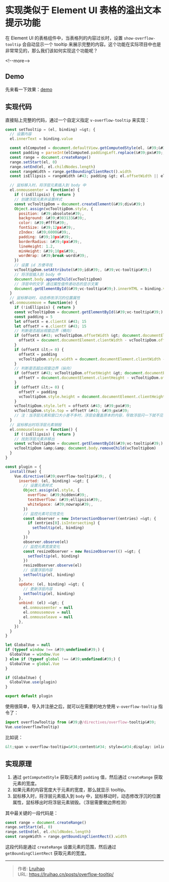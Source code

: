 # 实现类似于 Element UI 表格的溢出文本提示功能


在 Element UI 的表格组件中，当表格列的内容过长时，设置 `show-overflow-tooltip` 会自动显示一个 tooltip 来展示完整的内容。这个功能在实际项目中也是非常常见的，那么我们该如何实现这个功能呢？

&lt;!--more--&gt;

## Demo

先来看一下效果：[demo](http://lruihao.github.io/vue-el-demo/#/overflow-tooltip)

## 实现代码

直接贴上完整的代码，通过一个自定义指定 `v-overflow-tooltip` 来实现：

```js
const setTooltip = (el, binding) =&gt; {
  // 设置内容
  el.innerText = binding.value

  const elComputed = document.defaultView.getComputedStyle(el, &#39;&#39;)
  const padding = parseInt(elComputed.paddingLeft.replace(&#39;px&#39;, &#39;&#39;)) &#43; parseInt(elComputed.paddingRight.replace(&#39;px&#39;, &#39;&#39;))
  const range = document.createRange()
  range.setStart(el, 0)
  range.setEnd(el, el.childNodes.length)
  const rangeWidth = range.getBoundingClientRect().width
  const isEllipsis = rangeWidth &#43; padding &gt; el.offsetWidth || el.scrollWidth &gt; el.offsetWidth

  // 鼠标移入时，将浮层元素插入到 body 中
  el.onmouseenter = function(e) {
    if (!isEllipsis) { return }
    // 创建浮层元素并设置样式
    const vcTooltipDom = document.createElement(&#39;div&#39;)
    Object.assign(vcTooltipDom.style, {
      position: &#39;absolute&#39;,
      background: &#39;#303133&#39;,
      color: &#39;#fff&#39;,
      fontSize: &#39;12px&#39;,
      zIndex: &#39;6000&#39;,
      padding: &#39;10px&#39;,
      borderRadius: &#39;4px&#39;,
      lineHeight: 1.2,
      minHeight: &#39;10px&#39;,
      wordWrap: &#39;break-word&#39;,
    })
    // 设置 id 方便寻找
    vcTooltipDom.setAttribute(&#39;id&#39;, &#39;vc-tooltip&#39;)
    // 将浮层插入到 body 中
    document.body.appendChild(vcTooltipDom)
    // 浮层中的文字 通过属性值传递动态的显示文案
    document.getElementById(&#39;vc-tooltip&#39;).innerHTML = binding.value
  }
  // 鼠标移动时，动态修改浮沉的位置属性
  el.onmousemove = function(e) {
    if (!isEllipsis) { return }
    const vcTooltipDom = document.getElementById(&#39;vc-tooltip&#39;)
    const padding = 5
    let offsetX = e.clientX &#43; 15
    let offsetY = e.clientY &#43; 15
    // 判断是否超出视窗边界（横向）
    if (offsetX &#43; vcTooltipDom.offsetWidth &gt; document.documentElement.clientWidth) {
      offsetX = document.documentElement.clientWidth - vcTooltipDom.offsetWidth - padding
    }
    if (offsetX &lt;= 0) {
      offsetX = padding
      vcTooltipDom.style.width = document.documentElement.clientWidth - padding * 2 &#43; &#39;px&#39;
    }
    // 判断是否超出视窗边界（纵向）
    if (offsetY &#43; vcTooltipDom.offsetHeight &gt; document.documentElement.clientHeight) {
      offsetY = document.documentElement.clientHeight - vcTooltipDom.offsetHeight - padding
    }
    if (offsetY &lt;= 0) {
      offsetY = padding
      vcTooltipDom.style.height = document.documentElement.clientHeight - padding * 2 &#43; &#39;px&#39;
    }
    vcTooltipDom.style.left = offsetX &#43; &#39;px&#39;
    vcTooltipDom.style.top = offsetY &#43; &#39;px&#39;
    // 注：当浮层元素和窗口大小差不多时，浮层会覆盖原本的内容，导致浮层闪一下就不见了
  }
  // 鼠标移出时将浮层元素销毁
  el.onmouseleave = function() {
    if (!isEllipsis) { return }
    // 找到浮层元素并移出
    const vcTooltipDom = document.getElementById(&#39;vc-tooltip&#39;)
    vcTooltipDom &amp;&amp; document.body.removeChild(vcTooltipDom)
  }
}

const plugin = {
  install(Vue) {
    Vue.directive(&#39;overflow-tooltip&#39;, {
      inserted: (el, binding) =&gt; {
        // 设置元素样式
        Object.assign(el.style, {
          overflow: &#39;hidden&#39;,
          textOverflow: &#39;ellipsis&#39;,
          whiteSpace: &#39;nowrap&#39;,
        })
        // 监控元素可见性变化
        const observer = new IntersectionObserver((entries) =&gt; {
          if (entries[0].isIntersecting) {
            setTooltip(el, binding)
          }
        })
        observer.observe(el)
        // 监控元素宽度变化
        const resizeObserver = new ResizeObserver(() =&gt; {
          setTooltip(el, binding)
        })
        resizeObserver.observe(el)
        // 设置浮层内容
        setTooltip(el, binding)
      },
      update: (el, binding) =&gt; {
        // 更新浮层内容
        setTooltip(el, binding)
      },
      unbind: (el) =&gt; {
        el.onmouseenter = null
        el.onmousemove = null
        el.onmouseleave = null
      },
    })
  }
}

let GlobalVue = null
if (typeof window !== &#39;undefined&#39;) {
  GlobalVue = window.Vue
} else if (typeof global !== &#39;undefined&#39;) {
  GlobalVue = global.Vue
}

if (GlobalVue) {
  GlobalVue.use(plugin)
}

export default plugin
```

使用很简单，导入并注册之后，就可以在需要的地方使用 `v-overflow-tooltip` 指令了：

```js
import overflowTooltip from &#39;@/directives/overflow-tooltip&#39;
Vue.use(overflowTooltip)
```

比如说：

```html
&lt;span v-overflow-tooltip=&#34;content&#34; style=&#34;display: inline-block; width: 100px;&#34; /&gt;
```

## 实现原理

1. 通过 `getComputedStyle` 获取元素的 `padding` 值，然后通过 `createRange` 获取元素的宽度。
2. 如果元素的内容宽度大于元素的宽度，那么就显示 tooltip。
3. 鼠标移入时，将浮层元素插入到 `body` 中，鼠标移动时，动态修改浮沉的位置属性，鼠标移出时将浮层元素销毁。（浮层需要做边界检测）

其中最关键的一段代码是：

```js
const range = document.createRange()
range.setStart(el, 0)
range.setEnd(el, el.childNodes.length)
const rangeWidth = range.getBoundingClientRect().width
```

这段代码是通过 `createRange` 设置元素的范围，然后通过 `getBoundingClientRect` 获取元素的宽度。


---

> 作者: [Lruihao](https://github.com/Lruihao)  
> URL: https://lruihao.cn/posts/overflow-tooltip/  

